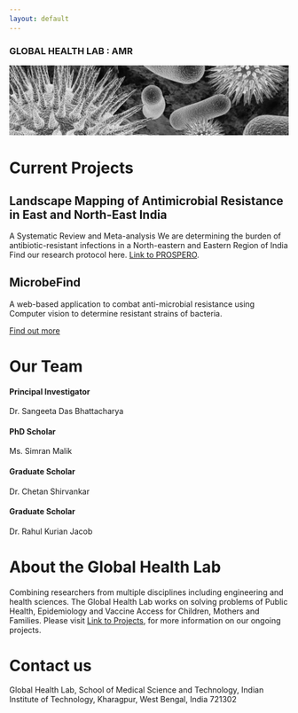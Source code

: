 ```yaml
---
layout: default
---
```


### GLOBAL HEALTH LAB : AMR

![Bacteria](microbe-banner.jpg)

# Current Projects

##  Landscape Mapping of Antimicrobial Resistance in East and North-East India 

A Systematic Review and Meta-analysis
We are determining the burden of antibiotic-resistant infections in a North-eastern and Eastern Region of India
Find our research protocol here. [Link to PROSPERO](https://www.crd.york.ac.uk/prospero/display_record.php?ID=CRD42021278961).

## MicrobeFind

A web-based application to combat anti-microbial resistance using Computer vision to determine resistant strains of bacteria.

[Find out more](https://www.crd.york.ac.uk/prospero/display_record.php?ID=CRD42021278961)

# Our Team

#### Principal Investigator

Dr. Sangeeta Das Bhattacharya

#### PhD Scholar

Ms. Simran Malik

#### Graduate Scholar

Dr. Chetan Shirvankar

#### Graduate Scholar

Dr. Rahul Kurian Jacob

# About the Global Health Lab
####

Combining researchers from multiple disciplines including engineering and health sciences. The Global Health Lab works on solving problems of Public Health, Epidemiology and Vaccine Access for Children, Mothers and Families.  Please visit [Link to Projects](http://www.iitkgp.ac.in/department/MM;jsessionid=E012A22FEB1BCFE44DF38E7838EB0DD8), for more information on our ongoing projects. 

# Contact us

Global Health Lab, School of Medical Science and Technology, Indian Institute of Technology, Kharagpur, West Bengal, India
721302


